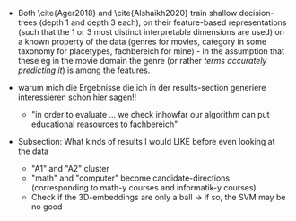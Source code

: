 <!-- Johannes 25.3.: das "How to Evaluate" ans ende von "Methods", und "Evaluation Metrics" nennen -->

* Both \cite{Ager2018} and \cite{Alshaikh2020} train shallow decision-trees (depth 1 and depth 3 each), on their feature-based representations (such that the 1 or 3 most distinct interpretable dimensions are used) on a known property of the data (genres for movies, category in some taxonomy for placetypes, fachbereich for mine) - in the assumption that these eg in the movie domain the genre (or rather *terms accurately predicting it*) is among the features.

* warum mich die Ergebnisse die ich in der results-section generiere interessieren schon hier sagen!!
    * "in order to evaluate ... we check inhowfar our algorithm can put educational reasources to fachbereich"


* Subsection: What kinds of results I would LIKE before even looking at the data
    * "A1" and "A2" cluster
    * "math" and "computer" become candidate-directions (corresponding to math-y courses and informatik-y courses)
    * Check if the 3D-embeddings are only a ball -> if so, the SVM may be no good